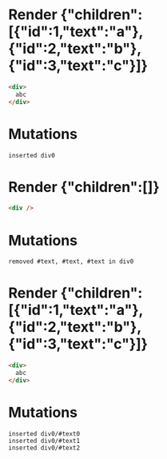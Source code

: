 # Render {"children":[{"id":1,"text":"a"},{"id":2,"text":"b"},{"id":3,"text":"c"}]}
```html
<div>
  abc
</div>
```

# Mutations
```
inserted div0
```


# Render {"children":[]}
```html
<div />
```

# Mutations
```
removed #text, #text, #text in div0
```


# Render {"children":[{"id":1,"text":"a"},{"id":2,"text":"b"},{"id":3,"text":"c"}]}
```html
<div>
  abc
</div>
```

# Mutations
```
inserted div0/#text0
inserted div0/#text1
inserted div0/#text2
```